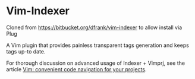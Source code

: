 Vim-Indexer
===========

Cloned from https://bitbucket.org/dfrank/vim-indexer to allow install via Plug

A Vim plugin that provides painless transparent tags generation and keeps tags up-to date.

For thorough discussion on advanced usage of Indexer + Vimprj, see the article
[Vim: convenient code navigation for your projects](http://dmitryfrank.com/articles/vim_project_code_navigation).

